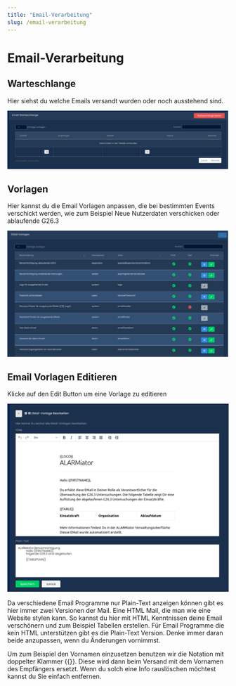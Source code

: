 ```yaml
---
title: "Email-Verarbeitung"
slug: /email-verarbeitung
---
```


# Email-Verarbeitung

## Warteschlange



Hier siehst du welche Emails versandt wurden oder noch ausstehend sind.


![](/img/image-8-1024x272.png)




## Vorlagen



Hier kannst du die Email Vorlagen anpassen, die bei bestimmten Events verschickt werden, wie zum Beispiel Neue Nutzerdaten verschicken oder ablaufende G26.3


![](/img/image-9-1024x585.png)



## Email Vorlagen Editieren



Klicke auf den Edit Button um eine Vorlage zu editieren


![](/img/image-10-1024x870.png)



Da verschiedene Email Programme nur Plain-Text anzeigen können gibt es hier immer zwei Versionen der Mail. Eine HTML Mail, die man wie eine Website stylen kann. So kannst du hier mit HTML Kenntnissen deine Email verschönern und zum Beispiel Tabellen erstellen. Für Email Programme die kein HTML unterstützen gibt es die Plain-Text Version. Denke immer daran beide anzupassen, wenn du Änderungen vornimmst.



Um zum Beispiel den Vornamen einzusetzen benutzen wir die Notation mit doppelter Klammer \{\{\}\}. Diese wird dann beim Versand mit dem Vornamen des Empfängers ersetzt. Wenn du solch eine Info rauslöschen möchtest kannst du Sie einfach entfernen.
